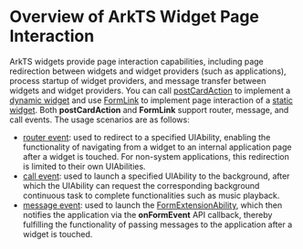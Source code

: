 # Overview of ArkTS Widget Page Interaction

ArkTS widgets provide page interaction capabilities, including page redirection between widgets and widget providers (such as applications), process startup of widget providers, and message transfer between widgets and widget providers. You can call [postCardAction](../reference/apis-arkui/js-apis-postCardAction.md#postcardaction) to implement a [dynamic widget](arkts-form-overview.md#dynamic-widget) and use [FormLink](../reference/apis-arkui/arkui-ts/ts-container-formlink.md) to implement page interaction of a [static widget](arkts-form-overview.md#static-widget). Both **postCardAction** and **FormLink** support router, message, and call events. The usage scenarios are as follows:

- [router event](arkts-ui-widget-event-router.md): used to redirect to a specified UIAbility, enabling the functionality of navigating from a widget to an internal application page after a widget is touched. For non-system applications, this redirection is limited to their own UIAbilities.
- [call event](arkts-ui-widget-event-call.md): used to launch a specified UIAbility to the background, after which the UIAbility can request the corresponding background continuous task to complete functionalities such as music playback.
- [message event](arkts-ui-widget-event-formextensionability.md): used to launch the [FormExtensionAbility](../reference/apis-form-kit/js-apis-app-form-formExtensionAbility.md), which then notifies the application via the **onFormEvent** API callback, thereby fulfilling the functionality of passing messages to the application after a widget is touched.
